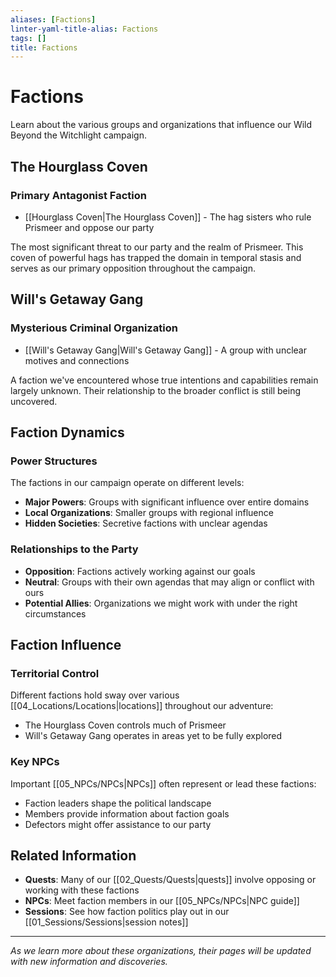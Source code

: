 ```yaml
---
aliases: [Factions]
linter-yaml-title-alias: Factions
tags: []
title: Factions
---
```


# Factions

Learn about the various groups and organizations that influence our Wild Beyond the Witchlight campaign.

## The Hourglass Coven

### Primary Antagonist Faction

- [[Hourglass Coven|The Hourglass Coven]] - The hag sisters who rule Prismeer and oppose our party

The most significant threat to our party and the realm of Prismeer. This coven of powerful hags has trapped the domain in temporal stasis and serves as our primary opposition throughout the campaign.

## Will's Getaway Gang

### Mysterious Criminal Organization

- [[Will's Getaway Gang|Will's Getaway Gang]] - A group with unclear motives and connections

A faction we've encountered whose true intentions and capabilities remain largely unknown. Their relationship to the broader conflict is still being uncovered.

## Faction Dynamics

### Power Structures

The factions in our campaign operate on different levels:

- **Major Powers**: Groups with significant influence over entire domains
- **Local Organizations**: Smaller groups with regional influence
- **Hidden Societies**: Secretive factions with unclear agendas

### Relationships to the Party

- **Opposition**: Factions actively working against our goals
- **Neutral**: Groups with their own agendas that may align or conflict with ours
- **Potential Allies**: Organizations we might work with under the right circumstances

## Faction Influence

### Territorial Control

Different factions hold sway over various [[04_Locations/Locations|locations]] throughout our adventure:

- The Hourglass Coven controls much of Prismeer
- Will's Getaway Gang operates in areas yet to be fully explored

### Key NPCs

Important [[05_NPCs/NPCs|NPCs]] often represent or lead these factions:

- Faction leaders shape the political landscape
- Members provide information about faction goals
- Defectors might offer assistance to our party

## Related Information

- **Quests**: Many of our [[02_Quests/Quests|quests]] involve opposing or working with these factions
- **NPCs**: Meet faction members in our [[05_NPCs/NPCs|NPC guide]]
- **Sessions**: See how faction politics play out in our [[01_Sessions/Sessions|session notes]]

---

*As we learn more about these organizations, their pages will be updated with new information and discoveries.*
